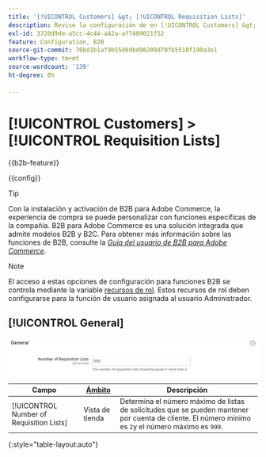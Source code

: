 ```yaml
---
title: '[!UICONTROL Customers] &gt; [!UICONTROL Requisition Lists]'
description: Revise la configuración de en [!UICONTROL Customers] &gt; [!UICONTROL Requisition Lists] de la administración de Commerce.
exl-id: 3720d9de-a5cc-4c44-a42a-af7409021f52
feature: Configuration, B2B
source-git-commit: 76bd1b1af9b55d69bd98209d70fb5518f190a3e1
workflow-type: tm+mt
source-wordcount: '139'
ht-degree: 0%

---
```


# [!UICONTROL Customers] > [!UICONTROL Requisition Lists]

{{b2b-feature}}

{{config}}

>[!TIP]
>
>Con la instalación y activación de B2B para Adobe Commerce, la experiencia de compra se puede personalizar con funciones específicas de la compañía. B2B para Adobe Commerce es una solución integrada que admite modelos B2B y B2C. Para obtener más información sobre las funciones de B2B, consulte la [_Guía del usuario de B2B para Adobe Commerce_](https://experienceleague.adobe.com/docs/commerce-admin/b2b/introduction.html).

>[!NOTE]
>
>El acceso a estas opciones de configuración para funciones B2B se controla mediante la variable [recursos de rol](../../systems/permissions-user-roles.md#role-resources). Estos recursos de rol deben configurarse para la función de usuario asignada al usuario Administrador.

## [!UICONTROL General]

![General](./assets/requisition-lists-general.png)<!-- zoom -->

<!-- General](https://docs.magento.com/user-guide/stores/b2b-configure-requisition-lists.html) -->

| Campo | [Ámbito](../../getting-started/websites-stores-views.md#scope-settings) | Descripción |
|--- |--- |--- |
| [!UICONTROL Number of Requisition Lists] | Vista de tienda | Determina el número máximo de listas de solicitudes que se pueden mantener por cuenta de cliente. El número mínimo es `2`y el número máximo es `999`. |

{:style=&quot;table-layout:auto&quot;}

